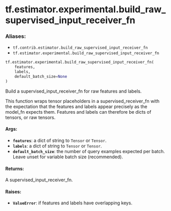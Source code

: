 <div itemscope itemtype="http://developers.google.com/ReferenceObject">
<meta itemprop="name" content="tf.estimator.experimental.build_raw_supervised_input_receiver_fn" />
<meta itemprop="path" content="Stable" />
</div>

# tf.estimator.experimental.build_raw_supervised_input_receiver_fn

### Aliases:

* `tf.contrib.estimator.build_raw_supervised_input_receiver_fn`
* `tf.estimator.experimental.build_raw_supervised_input_receiver_fn`

``` python
tf.estimator.experimental.build_raw_supervised_input_receiver_fn(
    features,
    labels,
    default_batch_size=None
)
```

Build a supervised_input_receiver_fn for raw features and labels.

This function wraps tensor placeholders in a supervised_receiver_fn
with the expectation that the features and labels appear precisely as
the model_fn expects them. Features and labels can therefore be dicts of
tensors, or raw tensors.

#### Args:

* <b>`features`</b>: a dict of string to `Tensor` or `Tensor`.
* <b>`labels`</b>: a dict of string to `Tensor` or `Tensor`.
* <b>`default_batch_size`</b>: the number of query examples expected per batch.
      Leave unset for variable batch size (recommended).


#### Returns:

A supervised_input_receiver_fn.


#### Raises:

* <b>`ValueError`</b>: if features and labels have overlapping keys.